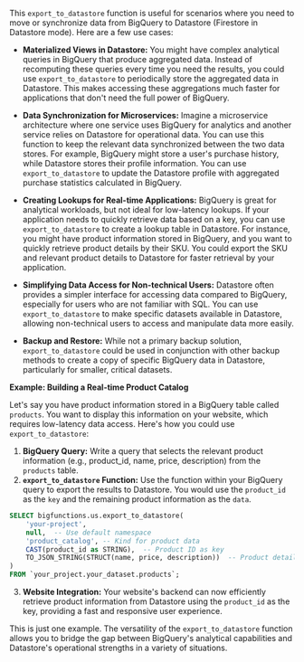 This `export_to_datastore` function is useful for scenarios where you need to move or synchronize data from BigQuery to Datastore (Firestore in Datastore mode). Here are a few use cases:

* **Materialized Views in Datastore:** You might have complex analytical queries in BigQuery that produce aggregated data. Instead of recomputing these queries every time you need the results, you could use `export_to_datastore` to periodically store the aggregated data in Datastore.  This makes accessing these aggregations much faster for applications that don't need the full power of BigQuery.

* **Data Synchronization for Microservices:**  Imagine a microservice architecture where one service uses BigQuery for analytics and another service relies on Datastore for operational data.  You can use this function to keep the relevant data synchronized between the two data stores.  For example, BigQuery might store a user's purchase history, while Datastore stores their profile information.  You can use `export_to_datastore` to update the Datastore profile with aggregated purchase statistics calculated in BigQuery.

* **Creating Lookups for Real-time Applications:** BigQuery is great for analytical workloads, but not ideal for low-latency lookups.  If your application needs to quickly retrieve data based on a key, you can use `export_to_datastore` to create a lookup table in Datastore.  For instance, you might have product information stored in BigQuery, and you want to quickly retrieve product details by their SKU. You could export the SKU and relevant product details to Datastore for faster retrieval by your application.

* **Simplifying Data Access for Non-technical Users:** Datastore often provides a simpler interface for accessing data compared to BigQuery, especially for users who are not familiar with SQL.  You can use `export_to_datastore` to make specific datasets available in Datastore, allowing non-technical users to access and manipulate data more easily.

* **Backup and Restore:**  While not a primary backup solution, `export_to_datastore` could be used in conjunction with other backup methods to create a copy of specific BigQuery data in Datastore, particularly for smaller, critical datasets.


**Example: Building a Real-time Product Catalog**

Let's say you have product information stored in a BigQuery table called `products`. You want to display this information on your website, which requires low-latency data access. Here's how you could use `export_to_datastore`:

1. **BigQuery Query:** Write a query that selects the relevant product information (e.g., product_id, name, price, description) from the `products` table.
2. **`export_to_datastore` Function:**  Use the function within your BigQuery query to export the results to Datastore. You would use the `product_id` as the `key` and the remaining product information as the `data`.

```sql
SELECT bigfunctions.us.export_to_datastore(
    'your-project', 
    null,  -- Use default namespace
    'product_catalog', -- Kind for product data
    CAST(product_id as STRING),  -- Product ID as key
    TO_JSON_STRING(STRUCT(name, price, description))  -- Product details as JSON
)
FROM `your_project.your_dataset.products`;
```

3. **Website Integration:** Your website's backend can now efficiently retrieve product information from Datastore using the `product_id` as the key, providing a fast and responsive user experience.


This is just one example.  The versatility of the `export_to_datastore` function allows you to bridge the gap between BigQuery's analytical capabilities and Datastore's operational strengths in a variety of situations.
